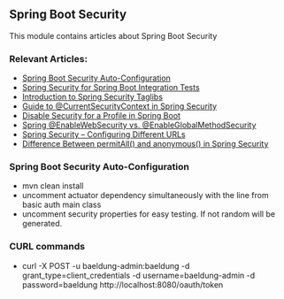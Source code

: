 ## Spring Boot Security

This module contains articles about Spring Boot Security

### Relevant Articles:

- [Spring Boot Security Auto-Configuration](https://www.baeldung.com/spring-boot-security-autoconfiguration)
- [Spring Security for Spring Boot Integration Tests](https://www.baeldung.com/spring-security-integration-tests)
- [Introduction to Spring Security Taglibs](https://www.baeldung.com/spring-security-taglibs)
- [Guide to @CurrentSecurityContext in Spring Security](https://www.baeldung.com/spring-currentsecuritycontext)
- [Disable Security for a Profile in Spring Boot](https://www.baeldung.com/spring-security-disable-profile)
- [Spring @EnableWebSecurity vs. @EnableGlobalMethodSecurity](https://www.baeldung.com/spring-enablewebsecurity-vs-enableglobalmethodsecurity)
- [Spring Security – Configuring Different URLs](https://www.baeldung.com/spring-security-configuring-urls)
- [Difference Between permitAll() and anonymous() in Spring Security](https://www.baeldung.com/spring-security-permitall-vs-anonymous)

### Spring Boot Security Auto-Configuration

- mvn clean install 
- uncomment actuator dependency simultaneously with the line from basic auth main class
- uncomment security properties for easy testing. If not random will be generated.

### CURL commands

- curl -X POST -u baeldung-admin:baeldung -d grant_type=client_credentials -d username=baeldung-admin -d password=baeldung http://localhost:8080/oauth/token
